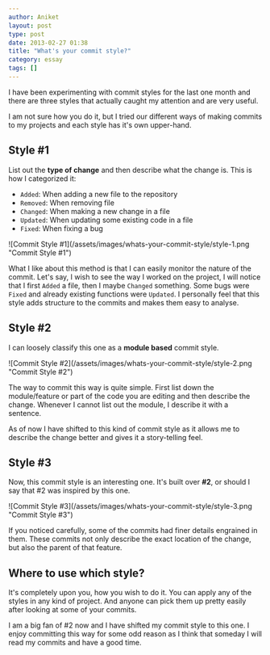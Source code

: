```yaml
---
author: Aniket
layout: post
type: post
date: 2013-02-27 01:38
title: "What's your commit style?"
category: essay
tags: []
---
```

<p class="lead">I have been experimenting with commit styles for the last one month and there are three styles that actually caught my attention and are very useful.</p>

I am not sure how you do it, but I tried our different ways of making commits to my projects and each style has it's own upper-hand.

## Style #1

List out the **type of change** and then describe what the change is. This is how I categorized it:

* `Added`: When adding a new file to the repository
* `Removed`: When removing file
* `Changed`: When making a new change in a file
* `Updated`: When updating some existing code in a file
* `Fixed`: When fixing a bug

<div class="media" markdown="1">
![Commit Style #1](/assets/images/whats-your-commit-style/style-1.png "Commit Style #1")
</div>

What I like about this method is that I can easily monitor the nature of the commit. Let's say, I wish to see the way I worked on the project, I will notice that I first `Added` a file, then I maybe `Changed` something. Some bugs were `Fixed` and already existing functions were `Updated`. I personally feel that this style adds structure to the commits and makes them easy to analyse.

## Style #2

I can loosely classify this one as a **module based** commit style.

<div class="media" markdown="1">
![Commit Style #2](/assets/images/whats-your-commit-style/style-2.png "Commit Style #2")
</div>

The way to commit this way is quite simple. First list down the module/feature or part of the code you are editing and then describe the change. Whenever I cannot list out the module, I describe it with a sentence.

As of now I have shifted to this kind of commit style as it allows me to describe the change better and gives it a story-telling feel.

## Style #3

Now, this commit style is an interesting one. It's built over **#2**, or should I say that #2 was inspired by this one.

<div class="media" markdown="1">
![Commit Style #3](/assets/images/whats-your-commit-style/style-3.png "Commit Style #3")
</div>

If you noticed carefully, some of the commits had finer details engrained in them. These commits not only describe the exact location of the change, but also the parent of that feature.

## Where to use which style?

It's completely upon you, how you wish to do it. You can apply any of the styles in any kind of project. And anyone can pick them up pretty easily after looking at some of your commits.

<span class="note">I am a big fan of #2 now and I have shifted my commit style to this one. I enjoy committing this way for some odd reason as I think that someday I will read my commits and have a good time.</span>